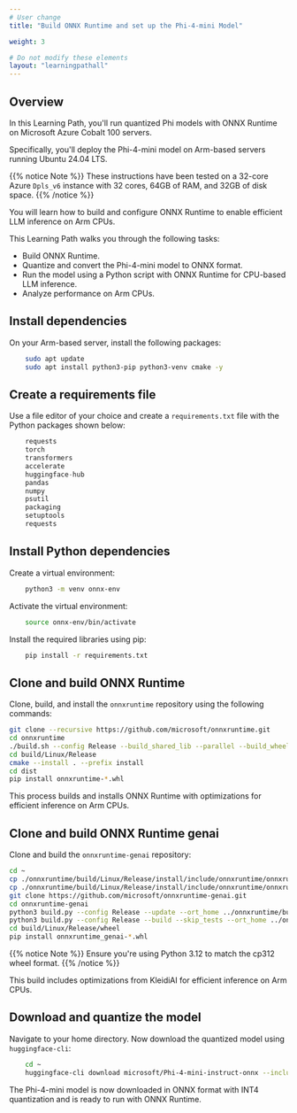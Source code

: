 ```yaml
---
# User change
title: "Build ONNX Runtime and set up the Phi-4-mini Model"

weight: 3

# Do not modify these elements
layout: "learningpathall"
---
```

## Overview

In this Learning Path, you'll run quantized Phi models with ONNX Runtime on Microsoft Azure Cobalt 100 servers.

Specifically, you'll deploy the Phi-4-mini model on Arm-based servers running Ubuntu 24.04 LTS.

{{% notice Note %}}
These instructions have been tested on a 32-core Azure `Dpls_v6` instance with 32 cores, 64GB of RAM, and 32GB of disk space.
{{% /notice %}}

You will learn how to build and configure ONNX Runtime to enable efficient LLM inference on Arm CPUs.

This Learning Path walks you through the following tasks:
- Build ONNX Runtime.
- Quantize and convert the Phi-4-mini model to ONNX format.
- Run the model using a Python script with ONNX Runtime for CPU-based LLM inference.
- Analyze performance on Arm CPUs.

## Install dependencies

On your Arm-based server, install the following packages:

```bash
    sudo apt update
    sudo apt install python3-pip python3-venv cmake -y
```

## Create a requirements file

Use a file editor of your choice and create a `requirements.txt` file with the Python packages shown below:

```python
    requests
    torch
    transformers
    accelerate
    huggingface-hub
    pandas
    numpy
    psutil
    packaging
    setuptools
    requests
```

## Install Python dependencies

Create a virtual environment:
```bash
    python3 -m venv onnx-env
```

Activate the virtual environment:
```bash
    source onnx-env/bin/activate
```

Install the required libraries using pip:
```bash
    pip install -r requirements.txt
```

## Clone and build ONNX Runtime

Clone, build, and install the `onnxruntime` repository using the following commands:

```bash
git clone --recursive https://github.com/microsoft/onnxruntime.git
cd onnxruntime
./build.sh --config Release --build_shared_lib --parallel --build_wheel --skip_tests --update --build
cd build/Linux/Release
cmake --install . --prefix install
cd dist
pip install onnxruntime-*.whl
```

This process builds and installs ONNX Runtime with optimizations for efficient inference on Arm CPUs.

## Clone and build ONNX Runtime genai

Clone and build the `onnxruntime-genai` repository:

```bash
cd ~
cp ./onnxruntime/build/Linux/Release/install/include/onnxruntime/onnxruntime_float16.h ./onnxruntime/build/Linux/Release/install/include/onnxruntime_float16.h
cp ./onnxruntime/build/Linux/Release/install/include/onnxruntime/onnxruntime_c_api.h ./onnxruntime/build/Linux/Release/install/include/onnxruntime_c_api.h
git clone https://github.com/microsoft/onnxruntime-genai.git
cd onnxruntime-genai
python3 build.py --config Release --update --ort_home ../onnxruntime/build/Linux/Release/install
python3 build.py --config Release --build --skip_tests --ort_home ../onnxruntime/build/Linux/Release/install
cd build/Linux/Release/wheel
pip install onnxruntime_genai-*.whl
```

{{% notice Note %}}
Ensure you're using Python 3.12 to match the cp312 wheel format.
{{% /notice %}}

This build includes optimizations from KleidiAI for efficient inference on Arm CPUs.

## Download and quantize the model

Navigate to your home directory. Now download the quantized model using `huggingface-cli`:
```bash
    cd ~
    huggingface-cli download microsoft/Phi-4-mini-instruct-onnx --include cpu_and_mobile/cpu-int4-rtn-block-32-acc-level-4/* --local-dir .
```

The Phi-4-mini model is now downloaded in ONNX format with INT4 quantization and is ready to run with ONNX Runtime.
